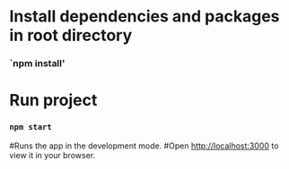 # Install dependencies and packages in root directory
### `npm install'

# Run project
### `npm start`

#Runs the app in the development mode.
#Open [http://localhost:3000](http://localhost:3000) to view it in your browser.


